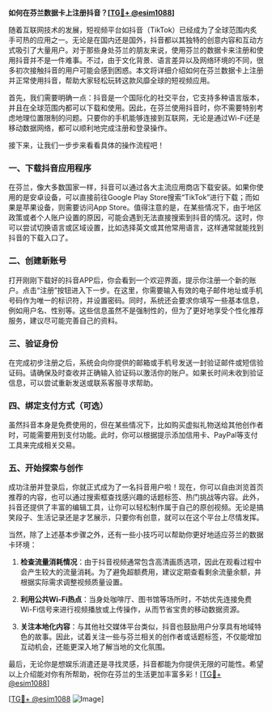 **如何在芬兰数据卡上注册抖音？[[TG💪+ @esim1088](https://t.me/s/esim1088)]**

随着互联网技术的发展，短视频平台如抖音（TikTok）已经成为了全球范围内炙手可热的应用之一。无论是在国内还是国外，抖音都以其独特的创意内容和互动方式吸引了大量用户。对于那些身处芬兰的朋友来说，使用芬兰的数据卡来注册和使用抖音并不是一件难事。不过，由于文化背景、语言差异以及网络环境的不同，很多初次接触抖音的用户可能会感到困惑。本文将详细介绍如何在芬兰数据卡上注册并正常使用抖音，帮助大家轻松玩转这款风靡全球的短视频应用。

首先，我们需要明确一点：抖音是一个国际化的社交平台，它支持多种语言版本，并且在全球范围内都可以下载和使用。因此，在芬兰使用抖音时，你不需要特别考虑地理位置限制的问题。只要你的手机能够连接到互联网，无论是通过Wi-Fi还是移动数据网络，都可以顺利地完成注册和登录操作。

接下来，让我们一步步来看看具体的操作流程吧！

### **一、下载抖音应用程序**
在芬兰，像大多数国家一样，抖音可以通过各大主流应用商店下载安装。如果你使用的是安卓设备，可以直接前往Google Play Store搜索“TikTok”进行下载；而如果是苹果设备，则需要访问App Store。值得注意的是，在某些情况下，由于地区政策或者个人账户设置的原因，可能会遇到无法直接搜索到抖音的情况。这时，你可以尝试切换语言或区域设置，比如选择英文或其他常用语言，这样通常就能找到抖音的下载入口了。

### **二、创建新账号**
打开刚刚下载好的抖音APP后，你会看到一个欢迎界面，提示你注册一个新的账户。点击“注册”按钮进入下一步。在这里，你需要输入有效的电子邮件地址或手机号码作为唯一的标识符，并设置密码。同时，系统还会要求你填写一些基本信息，例如用户名、性别等。这些信息虽然不是强制性的，但为了更好地享受个性化推荐服务，建议尽可能完善自己的资料。

### **三、验证身份**
在完成初步注册之后，系统会向你提供的邮箱或手机号发送一封验证邮件或短信验证码。请确保及时查收并正确输入验证码以激活你的账户。如果长时间未收到验证信息，可以尝试重新发送或联系客服寻求帮助。

### **四、绑定支付方式（可选）**
虽然抖音本身是免费使用的，但在某些情况下，比如购买虚拟礼物送给其他创作者时，可能需要用到支付功能。此时，你可以根据提示添加信用卡、PayPal等支付工具来完成相关交易。

### **五、开始探索与创作**
成功注册并登录后，你就正式成为了一名抖音用户啦！现在，你可以自由浏览首页推荐的内容，也可以通过搜索框查找感兴趣的话题标签、热门挑战等内容。此外，抖音还提供了丰富的编辑工具，让你可以轻松制作属于自己的原创视频。无论是搞笑段子、生活记录还是才艺展示，只要你有创意，就可以在这个平台上尽情发挥。

当然，除了上述基本步骤之外，还有一些小技巧可以帮助你更好地适应芬兰的数据卡环境：

1. **检查流量消耗情况**：由于抖音视频通常包含高清画质选项，因此在观看过程中会产生较大的流量消耗。为了避免超额费用，建议定期查看剩余流量余额，并根据实际需求调整视频质量设置。
   
2. **利用公共Wi-Fi热点**：当身处咖啡厅、图书馆等场所时，不妨优先连接免费Wi-Fi信号来进行视频播放或上传操作，从而节省宝贵的移动数据资源。
   
3. **关注本地化内容**：与其他社交媒体平台类似，抖音也鼓励用户分享具有地域特色的故事。因此，试着关注一些与芬兰相关的创作者或话题标签，不仅能增加互动机会，还能更深入地了解当地的文化氛围。

最后，无论你是想娱乐消遣还是寻找灵感，抖音都能为你提供无限的可能性。希望以上介绍能对你有所帮助，祝你在芬兰的生活更加丰富多彩！[[TG💪+ @esim1088](https://t.me/s/esim1088)]

[[TG💪+ @esim1088](https://t.me/s/esim1088) ![Image](https://i.postimg.cc/4NQfJmqS/Snipaste-2025-05-13-00-14-12.png)]